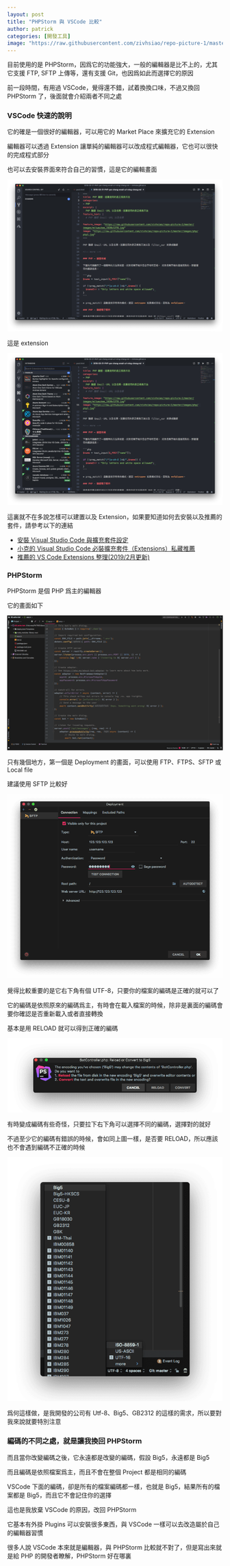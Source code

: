 ```yaml
---
layout: post
title: "PHPStorm 與 VSCode 比較"
author: patrick
categories: [開發工具]
image: "https://raw.githubusercontent.com/zivhsiao/repo-picture-1/master/images/phpstorm_vscode/phpstorm-vscode.jpg"  
---
```


目前使用的是 PHPStorm，因爲它的功能強大，一般的編輯器是比不上的，尤其它支援 FTP, SFTP 上傳等，還有支援 Git，也因爲如此而選擇它的原因

前一段時間，有用過 VSCode，覺得還不錯，試着換換口味，不過又換回 PHPStorm 了，後面就會介紹兩者不同之處

### VSCode 快速的說明

它的確是一個很好的編輯器，可以用它的 Market Place 來擴充它的 Extension

編輯器可以透過 Extension 讓單純的編輯器可以改成程式編輯器，它也可以很快的完成程式部分

也可以去安裝界面來符合自己的習慣，這是它的編輯畫面

![vscode](https://raw.githubusercontent.com/zivhsiao/repo-picture-1/master/images/phpstorm_vscode/vscode-editor.png)

這是 extension 

![vscode](https://raw.githubusercontent.com/zivhsiao/repo-picture-1/master/images/phpstorm_vscode/vscode-extensions.png)


這裏就不在多說怎樣可以建置以及 Extension，如果要知道如何去安裝以及推薦的套件，請參考以下的連結

- [安裝 Visual Studio Code 與擴充套件設定](https://ithelp.ithome.com.tw/articles/10191357)
- [小克的 Visual Studio Code 必裝擴充套件（Extensions）私藏推薦](https://blog.goodjack.tw/2018/03/visual-studio-code-extensions.html)
- [推薦的 VS Code Extensions 整理(2019/2月更新)](https://medium.com/itsoktomakemistakes/vs-code-extensions-a453e5d1e926)


### PHPStorm

PHPStorm 是個 PHP 爲主的編輯器

它的畫面如下

![PHPStorm](https://raw.githubusercontent.com/zivhsiao/repo-picture-1/master/images/phpstorm_vscode/phpstorm.png)

只有幾個地方，第一個是 Deployment 的畫面，可以使用 FTP、FTPS、SFTP 或 Local file 

建議使用 SFTP 比較好

![PHPStorm](https://raw.githubusercontent.com/zivhsiao/repo-picture-1/master/images/phpstorm_vscode/phpstorm-sftp.png)

覺得比較重要的是它右下角有個 UTF-8，只要你的檔案的編碼是正確的就可以了

它的編碼是依照原來的編碼爲主，有時會在載入檔案的時候，除非是裏面的編碼會要你確認是否重新載入或者直接轉換

基本是用 RELOAD 就可以得到正確的編碼

![PHPStorm](https://raw.githubusercontent.com/zivhsiao/repo-picture-1/master/images/phpstorm_vscode/file-reload.png)

有時變成編碼有些奇怪，只要拉下右下角可以選擇不同的編碼，選擇對的就好

不過至少它的編碼有錯誤的時候，會如同上圖一樣，是否要 RELOAD，所以應該也不會遇到編碼不正確的時候

![PHPStorm](https://raw.githubusercontent.com/zivhsiao/repo-picture-1/master/images/phpstorm_vscode/file-encode.png)

爲何這樣做，是我開發的公司有 Utf-8、Big5、GB2312 的這樣的需求，所以要對我來說就要特別注意

### 編碼的不同之處，就是讓我換回 PHPStorm

而且當你改變編碼之後，它永遠都是改變的編碼，假設 Big5，永遠都是 Big5

而且編碼是依照檔案爲主，而且不會在整個 Project 都是相同的編碼

VSCode 下面的編碼，卻是所有的檔案編碼都一樣，也就是 Big5，結果所有的檔案都是 Big5，而且它不會記住你的選擇

這也是我放棄 VSCode 的原因，改回 PHPStorm

它基本有外掛 Plugins 可以安裝很多東西，與 VSCode 一樣可以去改造屬於自己的編輯器習慣

很多人說 VSCode 本來就是編輯器，與 PHPStorm 比較就不對了，但是寫出來就是給 PHP 的開發者瞭解，PHPStorm 好在哪裏